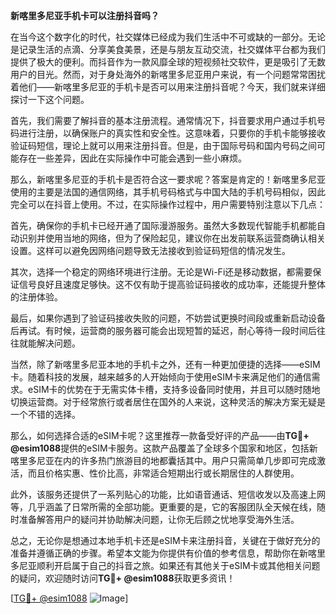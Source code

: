 **新喀里多尼亚手机卡可以注册抖音吗？**

在当今这个数字化的时代，社交媒体已经成为我们生活中不可或缺的一部分。无论是记录生活的点滴、分享美食美景，还是与朋友互动交流，社交媒体平台都为我们提供了极大的便利。而抖音作为一款风靡全球的短视频社交软件，更是吸引了无数用户的目光。然而，对于身处海外的新喀里多尼亚用户来说，有一个问题常常困扰着他们——新喀里多尼亚的手机卡是否可以用来注册抖音呢？今天，我们就来详细探讨一下这个问题。

首先，我们需要了解抖音的基本注册流程。通常情况下，抖音要求用户通过手机号码进行注册，以确保账户的真实性和安全性。这意味着，只要你的手机卡能够接收验证码短信，理论上就可以用来注册抖音。但是，由于国际号码和国内号码之间可能存在一些差异，因此在实际操作中可能会遇到一些小麻烦。

那么，新喀里多尼亚的手机卡是否符合这一要求呢？答案是肯定的！新喀里多尼亚使用的主要是法国的通信网络，其手机号码格式与中国大陆的手机号码相似，因此完全可以在抖音上使用。不过，在实际操作过程中，用户需要特别注意以下几点：

首先，确保你的手机卡已经开通了国际漫游服务。虽然大多数现代智能手机都能自动识别并使用当地的网络，但为了保险起见，建议你在出发前联系运营商确认相关设置。这样可以避免因网络问题导致无法接收到验证码短信的情况发生。

其次，选择一个稳定的网络环境进行注册。无论是Wi-Fi还是移动数据，都需要保证信号良好且速度足够快。这不仅有助于提高验证码接收的成功率，还能提升整体的注册体验。

最后，如果你遇到了验证码接收失败的问题，不妨尝试更换时间段或重新启动设备后再试。有时候，运营商的服务器可能会出现短暂的延迟，耐心等待一段时间后往往就能解决问题。

当然，除了新喀里多尼亚本地的手机卡之外，还有一种更加便捷的选择——eSIM卡。随着科技的发展，越来越多的人开始倾向于使用eSIM卡来满足他们的通信需求。eSIM卡的优势在于无需实体卡槽，支持多设备同时使用，并且可以随时随地切换运营商。对于经常旅行或者居住在国外的人来说，这种灵活的解决方案无疑是一个不错的选择。

那么，如何选择合适的eSIM卡呢？这里推荐一款备受好评的产品——由**TG💪+ @esim1088**提供的eSIM卡服务。这款产品覆盖了全球多个国家和地区，包括新喀里多尼亚在内的许多热门旅游目的地都囊括其中。用户只需简单几步即可完成激活，而且价格实惠、性价比高，非常适合短期出行或长期居住的人群使用。

此外，该服务还提供了一系列贴心的功能，比如语音通话、短信收发以及高速上网等，几乎涵盖了日常所需的全部功能。更重要的是，它的客服团队全天候在线，随时准备解答用户的疑问并协助解决问题，让你无后顾之忧地享受海外生活。

总之，无论你是想通过本地手机卡还是eSIM卡来注册抖音，关键在于做好充分的准备并遵循正确的步骤。希望本文能为你提供有价值的参考信息，帮助你在新喀里多尼亚顺利开启属于自己的抖音之旅。如果还有其他关于eSIM卡或其他相关问题的疑问，欢迎随时访问**TG💪+ @esim1088**获取更多资讯！

[[TG💪+ @esim1088](https://t.me/s/esim1088) ![Image](https://i.postimg.cc/4NQfJmqS/Snipaste-2025-05-13-00-14-12.png)]
